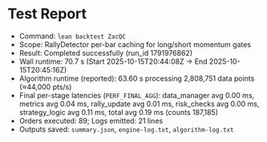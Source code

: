# Test Report
- Command: `lean backtest ZacQC`
- Scope: RallyDetector per-bar caching for long/short momentum gates
- Result: Completed successfully (run_id 1791976862)
- Wall runtime: 70.7 s (Start 2025-10-15T20:44:08Z → End 2025-10-15T20:45:16Z)
- Algorithm runtime (reported): 63.60 s processing 2,808,751 data points (≈44,000 pts/s)
- Final per-stage latencies (`PERF_FINAL_AGG`): data_manager avg 0.00 ms, metrics avg 0.04 ms, rally_update avg 0.01 ms, risk_checks avg 0.00 ms, strategy_logic avg 0.11 ms, total avg 0.19 ms (counts 187,185)
- Orders executed: 89; Logs emitted: 21 lines
- Outputs saved: `summary.json`, `engine-log.txt`, `algorithm-log.txt`
